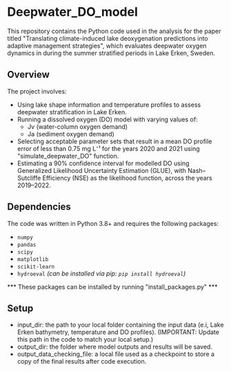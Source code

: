 # Deepwater_DO_model
This repository contains the Python code used in the analysis for the paper titled 
"Translating climate-induced lake deoxygenation predictions into adaptive management strategies", 
which evaluates deepwater oxygen dynamics in during the summer stratified periods in Lake Erken, Sweden.

## Overview

The project involves:

- Using lake shape information and temperature profiles to assess deepwater stratification in Lake Erken.
- Running a dissolved oxygen (DO) model with varying values of:
  - Jv (water-column oxygen demand)
  - Ja (sediment oxygen demand)
- Selecting acceptable parameter sets that result in a mean DO profile error of less than 0.75 mg L⁻¹ for the years 2020 and 2021 using "simulate_deepwater_DO" function.
- Estimating a 90% confidence interval for modelled DO using Generalized Likelihood Uncertainty Estimation (GLUE), with Nash–Sutcliffe Efficiency (NSE)
   as the likelihood function, across the years 2019–2022.

## Dependencies
The code was written in Python 3.8+ and requires the following packages: 

- `numpy`
- `pandas`
- `scipy`
- `matplotlib`
- `scikit-learn`
- `hydroeval`  _(can be installed via pip: `pip install hydroeval`)_

*** These packages can be installed by running "install_packages.py" ***
## Setup
- input_dir: the path to your local folder containing the input data (e.i, Lake Erken bathymetry, temperature and DO profiles). (IMPORTANT: Update this path in the code to match your local setup.)
- output_dir: the folder where model outputs and results will be saved.
- output_data_checking_file: a local file used as a checkpoint to store a copy of the final results after code execution.
